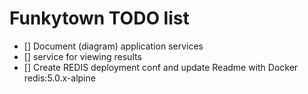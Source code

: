 # Funkytown TODO list

- [] Document (diagram) application services
- [] service for viewing results
- [] Create REDIS deployment conf and update Readme with Docker redis:5.0.x-alpine  